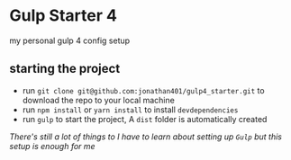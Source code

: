 # Gulp Starter 4

my personal gulp 4 config setup

## starting the project

- run `git clone git@github.com:jonathan401/gulp4_starter.git` to download the repo to your local machine
- run `npm install` or `yarn install` to install `devdependencies`
- run `gulp` to start the project, A `dist` folder is automatically created

_There's still a lot of things to I have to learn about setting up `Gulp` but this setup is enough for me_
